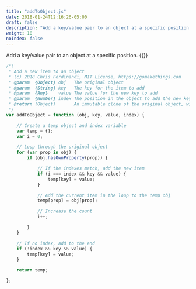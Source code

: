 ```yaml
---
title: "addToObject.js"
date: 2018-01-24T12:16:26-05:00
draft: false
description: "Add a key/value pair to an object at a specific position."
weight: 10
noIndex: false
---
```


Add a key/value pair to an object at a specific position. {{<learn-how href="https://gomakethings.com/how-to-add-a-new-item-to-an-object-at-a-specific-position-with-vanilla-js/">}}

```js
/*!
 * Add a new item to an object
 * (c) 2018 Chris Ferdinandi, MIT License, https://gomakethings.com
 * @param  {Object} obj   The original object
 * @param  {String} key   The key for the item to add
 * @param  {Any}    value The value for the new key to add
 * @param  {Number} index The position in the object to add the new key/value pair [optional]
 * @return {Object}       An immutable clone of the original object, with the new key/value pair added
 */
var addToObject = function (obj, key, value, index) {

	// Create a temp object and index variable
	var temp = {};
	var i = 0;

	// Loop through the original object
	for (var prop in obj) {
		if (obj.hasOwnProperty(prop)) {

			// If the indexes match, add the new item
			if (i === index && key && value) {
				temp[key] = value;
			}

			// Add the current item in the loop to the temp obj
			temp[prop] = obj[prop];

			// Increase the count
			i++;

		}
	}

	// If no index, add to the end
	if (!index && key && value) {
		temp[key] = value;
	}

	return temp;

};
```